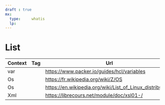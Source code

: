 ```yaml
---
draft : true
mx:  
  type:     whatis
  lp:
---
```


# List
|Context|Tag|Url|
|-|-|-|
|var||https://www.packer.io/guides/hcl/variables
|Os||https://fr.wikipedia.org/wiki/Z/OS
|Os||https://en.wikipedia.org/wiki/List_of_Linux_distributions
|Xml||https://librecours.net/module/doc/xsl01-/